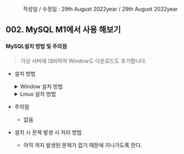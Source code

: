 <div align="center">
작성일 / 수정일 : 29th August 2022year / 29th August 2022year
</div>
   
## 002. MySQL M1에서 사용 해보기

#### MySQL설치 방법 및 주의점

   > 가상 서버에 대비하여 Window도 다운로드도 추가합니다.

   - 설치 방법
      <details markdown="1">
        <summary> Window 설치 방법</summary>

        - Window 설치 전 아래의 경우를 체크해보자
          - 기존 Window 상에 MySQL이 깔려있는가?
            - Window 버전이 10인가 아님 다른 버전인가? - 현재 Window10을 기준으로 작성하였다.<br/><br/>
          - Window에 깔려 있다면 기존에 사용하는 방식에서 진행하면 된다.<br/><br/>
        
          - 설치가 안되어 있다면 아래와 같은 방법으로 진행한다.
            1. [My SQL공식홈페이지](https://dev.mysql.com/downloads/installer/)에 접속하여 "클릭"하여 홈페이지 접속
            <br/>
            2. 아래의 이미지 처럼 진행한다.
               <div align="center">
                    <img src="https://img1.daumcdn.net/thumb/R1280x0/?scode=mtistory2&fname=https%3A%2F%2Fblog.kakaocdn.net%2Fdn%2FT33fI%2FbtqPRAk1oO4%2FKBfzM1F0dpbgPkQvgvZhT0%2Fimg.png" width="500" height="" />
               </div>

            3. 설치 하기 전 어떻게 깔 것인가
               > 해당 설치 할때 아래와 같이 추가적인 다운로드를 권장하는 경우 "Execute"를 눌러 무시한다. (충돌 여부 가능성 방지)
            <div align="center">
                 <img src="https://img1.daumcdn.net/thumb/R1280x0/?scode=mtistory2&fname=https%3A%2F%2Fblog.kakaocdn.net%2Fdn%2FbMOKlD%2FbtqPTDhwzyF%2FLQo3zmGdCRMxHdKlOP0Iqk%2Fimg.png" width="400" height="" />
                 <img src="https://img1.daumcdn.net/thumb/R1280x0/?scode=mtistory2&fname=https%3A%2F%2Fblog.kakaocdn.net%2Fdn%2F9sutG%2FbtqPYkIqnGU%2FZWZXGov6FpEGTWAZZiKJF0%2Fimg.png" width="400" height="303" />
            </div>

            4. 설치 중인 화면
            <div align="center">
               <img src="https://img1.daumcdn.net/thumb/R1280x0/?scode=mtistory2&fname=https%3A%2F%2Fblog.kakaocdn.net%2Fdn%2FzF3lc%2Fbtq8UecWIST%2FzsYAypXl5MFlNcWvZ9YVbk%2Fimg.png" width="500" height="" />
            </div>
     
            5. 리소스 화면창 열기
               - 아래 "수신 대기 포트"를 클릭하여 아래 사항들을 기억하거나 메모하자
                 - PID    : 1580
                 - 포트    : 3306
                 - 프로토콜 : TCP
               
               위 내용과 거희 흡사할 것이다. 하지만 해당 부분이 다를 수도 있으니 사전에 재확인을 꼭하자.

            6. Install에 대한 내용 추가 - Type and Networking
               > 아래 사진과 동일하게 진행 될 것이다. 5번에서 확인한 그대로를 넣어주면된다. 
            <div align="center">
               <img src="https://img1.daumcdn.net/thumb/R1280x0/?scode=mtistory2&fname=https%3A%2F%2Fblog.kakaocdn.net%2Fdn%2FbLPeeN%2Fbtq81dQ5XDh%2FzEovYgvFbppNvUSxr8vqr0%2Fimg.png" width="500" height="" />
            </div>

            7. 비밀번호를 설정한다.
            <div align="center">
               <img src="https://img1.daumcdn.net/thumb/R1280x0/?scode=mtistory2&fname=https%3A%2F%2Fblog.kakaocdn.net%2Fdn%2Fcecrbh%2FbtrBSChuvan%2FNenkl9JAefcjJu4kjlgfPk%2Fimg.png" width="500" height="" />
            </div>
                 
            8. Window Service Name을 설정
            <div align="center">
               <img src="https://img1.daumcdn.net/thumb/R1280x0/?scode=mtistory2&fname=https%3A%2F%2Fblog.kakaocdn.net%2Fdn%2FdnSl7i%2Fbtq81ebpnVq%2F1fS1KcxMLmMwTNW9jC6Is1%2Fimg.png" width="500" height="" />
            </div>

            9. 설정한 비밀번호를 넣어주면 정상적으로 설치가 된다.
            <div align="center">
               <img src="https://img1.daumcdn.net/thumb/R1280x0/?scode=mtistory2&fname=https%3A%2F%2Fblog.kakaocdn.net%2Fdn%2FFex4H%2Fbtq81eoVEIZ%2FhkoyetKkMnnMWalYvEzWmK%2Fimg.png" width="500" height="" />
            </div>
        
            10. 설치가 완료된 뒤에 "MySQLWorkbench" 실행시켜 작업하면 된다.
     
      </details>

      <details markdown="1">
       <summary> Linux 설치 방법</summary>
        
       - Mac 설치 전 아래의 경우를 체크해보자.<br/>
        - Homebrew가 깔려 있는가?<br/>
        - Homebrew가 깔려 있다면 아래와 같이 진행한다. 
          ```shell
           # Homebrew 설치 여부확인
           brew 
            
           # Homebrew 최신화 업데이트
           brew update
            
           # MySQL이 설치 여부 확인
           brew list
          ```
       - My SQL 설치 가능을 확인 여부 확인
          ```shell
           brew search mySQL
          ```
        
       - 위 경우의 MySQL설치 여부가 안 되었을 경우 아래와 같은 방법으로 진행한다.
        
           1. My SQL 설치 가능이 된다면 아래와 같이 진행한다.
              ```shell
                 brew install mysql
              ```
               
           2. My SQL 설치가 정상적인지 확인하기 위해서 버전을 확인
              ```shell
                 mysql -V
              ```

           3. My SQL 서비스 시작
              ```shell
                 mysql.server start
              ```
               
           4. "Successfully started" 문구 발생시 아래와 같이 진행
              ```shell
                 mysql_secure_installation
                  
                 # 위 명령어를 실행시 아래와같은 문구가 나올 것이다.
                 Securing the MySQL server deployment.
                 Enter password for user root : 🔐
                  
                 # 새로운 비밀번호 입력 재입력
                 New password : ${유저가 정한 비밀번호}
                 Re-enter new password : ${유저가 정한 비밀번호}
              ```
               
           5. 비밀번호 입력 후 해당 질문 처리 사항
              ```shell
              # 1. 익명 유저 사용 여부
              # 영문 내용 및 해석
              By default, a MySQL installation has an anonymous user,
              allowing anyone to log into MySQL without having to have
              a user account created for them. This is intended only for
              testing, and to make the installation go a bit smoother.
              You should remove them before moving into a production
              environment.
               
              My SQL에서 기본 설정을 익명유저로 할 것인데 제거할래?
              Yes : 제거 할래요.
              No  : 제거 안 할래요.
 
              # 2. root의 접속 권한 부여
              # 영문 내용 및 해석
              Normally, root should only be allowed to connect from
              'localhost'. This ensures that someone cannot guess at
              the root password from the network.
 
              localhost에서만 접속할래 아니면 외부에서 root에 대한 접속권한을 부여할래?
              Yes : root계정 접속을 허용하지 않아요.
              No  : root계정 접속을 허용해요.
               
              # 3. 테스트 Database를 삭제 여부
              # 영문 내용 및 해석
              By default, MySQL comes with a database named 'test' that
              anyone can access. This is also intended only for testing,
              and should be removed before moving into a production
              environment.
               
              테스트 Datebase가 필요없으니 삭제할래 아니면 필요하니?
              Yes : 테스트 Database가 필요없어요 삭제해주세요.
              No  : 테스트 Database를 삭제하지 말아주세요.            
               
              # 4. 
              Reloading the privilege tables will ensure that all changes
              made so far will take effect immediately.
               
              재시작할래? 그럼 설정한 내용은 바로 적용될꺼야!
              Yes : 재부팅하죠.
              No  : 그냥 바로 할래요.
              ```
               
               > Tip : 초기 값을 다시 잡으려면 "	mysql_secure_installation"를 사용하여 재설정 할 수 있다.
               
           6. 초기 설정이 끝났다면 MySQL 접속해보자
              ```shell
                 mysql -u root -p
                  
                 ## 아래와 같이 뜨면 완료
                 Enter password : ${4번에서 설정한 비밀번호}
                  
                 Welcome to the MySQL monitor. Commands end with  ; or \g.
                 Your MySQL connection id is 10
                 Server version : <설치된 버전>

                 Copyright (c) ...
                  
                 ... 중략
                  
                 mysql> 입력창
                  
                 # 위에 처럼 나오게 된다면 모든 셋팅이 끝났다.
              ```
               
           7. MySQLWorkbench를 설치
              ```shell
                 brew cask install mysqlWorkbench
              ```

           8. MySQLWorkbench 설치 Application에서 확인 후 접속
              <br/><br/>
           9. MySQLWorkbench를 통하여 MySQL 사용을 즐겨보자
              <br/><br/>
           10. MySQL서버를 종료시키고 싶다면 아래를 참조하세요
                ```shell
                   mysql.server stop
                ```
      </details>
   
   - 주의점
      - 없음

   - 설치 시 문제 발생 시 처리 방법
     - 아직 까지 발생된 문제가 없기 때문에 지나가도록 한다. 
